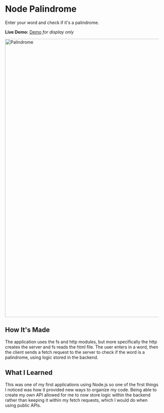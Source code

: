 # Node Palindrome

Enter your word and check if it's a palindrome.

**Live Demo:** <a href="https://node-palindrome-jenna-nguyen.netlify.app/">Demo</a><i> for display only</i>

<img width="911" alt="Palindrome" src="https://user-images.githubusercontent.com/88993361/141169140-7dff6db3-12b7-4b95-8489-32a64c6cacc0.png">

## How It's Made

The application uses the fs and http modules, but more specifically the http creates the server and fs reads the html file. The user enters in a word, then the client sends a  fetch request to the server to check if the word is a palindrome, using logic stored in the backend.

## What I Learned

This was one of my first applications using Node.js so one of the first things I noticed was how it provided new ways to organize my code. Being able to create my own API allowed for me to now store logic within the backend rather than keeping it within my fetch requests, which I would do when using public APIs.

